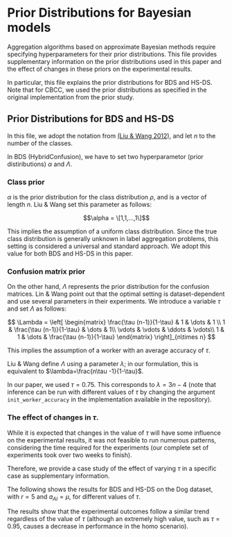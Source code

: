 # Prior Distributions for Bayesian models

Aggregation algorithms based on approximate Bayesian methods require specifying hyperparameters for their prior distributions. This file provides supplementary information on the prior distributions used in this paper and the effect of changes in these priors on the experimental results.

In particular, this file explains the prior distributions for BDS and HS-DS.
Note that for CBCC, we used the prior distributions as specified in the original implementation from the prior study.

## Prior Distributions for BDS and HS-DS

In this file, we adopt the notation from [(Liu & Wang 2012)](https://dl.acm.org/doi/10.5555/3042573.3042579), and let $n$ to the number of the classes.

In BDS (HybridConfusion), we have to set two hyperparametor (prior distiributions) $\alpha$ and $\Lambda$.

### Class prior
$\alpha$ is the prior distribution for the class distribution $\rho$, and is a vector of length $n$. 
Liu \& Wang set this parameter as follows:

$$\alpha = \[1,1,...,1\]$$

This implies the assumption of a uniform class distribution. 
Since the true class distribution is generally unknown in label aggregation problems, this setting is considered a universal and standard approach. 
We adopt this value for both BDS and HS-DS in this paper.

### Confusion matrix prior
On the other hand, $\Lambda$ represents the prior distribution for the confusion matrices. 
Lin & Wang point out that the optimal setting is dataset-dependent and use several parameters in their experiments. 
We introduce a variable $\tau$ and set $\Lambda$ as follows:

$$
\Lambda = \left[
    \begin{matrix}
        \frac{\tau (n-1)}{1-\tau} & 1 & \dots & 1 \\
        1 & \frac{\tau (n-1)}{1-\tau} & \dots & 1\\
        \vdots & \vdots & \ddots & \vdots\\
        1 & 1 & \dots & \frac{\tau (n-1)}{1-\tau}
    \end{matrix}
\right]_{n\times n}
$$

This implies the assumption of a worker with an average accuracy of $\tau$.

Liu \& Wang define $\Lambda$ using a parameter $\lambda$; in our formulation, this is equivalent to $\lambda=\frac{n\tau -1}{1-\tau}$.

In our paper, we used $\tau=0.75$. This corresponds to $\lambda=3n-4$ (note that inference can be run with different values of $\tau$ by changing the argument `init_worker_accuracy` in the implementation available in the repository).

### The effect of changes in $\tau$.
While it is expected that changes in the value of $\tau$ will have some influence on the experimental results, it was not feasible to run numerous patterns, considering the time required for the experiments (our complete set of experiments took over two weeks to finish). 

Therefore, we provide a case study of the effect of varying $\tau$ in a specific case as supplementary information. 

The following shows the results for BDS and HS-DS on the Dog dataset, with $r=5$ and $a_{AI}=\mu$, for different values of $\tau$.

The results show that the experimental outcomes follow a similar trend regardless of the value of $\tau$ (although an extremely high value, such as $\tau=0.95$, causes a decrease in performance in the homo scenario).
